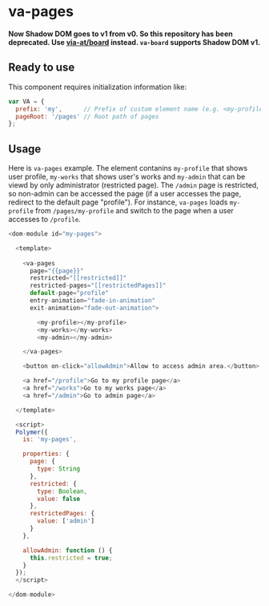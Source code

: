 # va-pages

**Now Shadow DOM goes to v1 from v0. So this repository has been deprecated. Use [via-at/board](https://github.com/via-at/va-board) instead. `va-board` supports Shadow DOM v1.**

## Ready to use

This component requires initialization information like:

```js
var VA = {
  prefix: 'my',      // Prefix of custom element name (e.g. <my-profile>)
  pageRoot: '/pages' // Root path of pages
};
```

## Usage

Here is `va-pages` example. The element contanins `my-profile` that shows user profile, `my-works` that shows user's works and `my-admin` that can be viewd by only administrator (restricted page). The `/admin` page is restricted, so non-admin can be accessed the page (if a user accesses the page, redirect to the default page "profile").
For instance, `va-pages` loads `my-profile` from `/pages/my-profile` and switch to the page when a user accesses to `/profile`.

```js
<dom-module id="my-pages">

  <template>
  
    <va-pages
      page="{{page}}"
      restricted="[[restricted]]"
      restricted-pages="[[restrictedPages]]"
      default-page="profile"
      entry-animation="fade-in-animation"
      exit-animation="fade-out-animation">

        <my-profile></my-profile>
        <my-works></my-works>
        <my-admin></my-admin>

    </va-pages>

    <button on-click="allowAdmin">Allow to access admin area.</button>

    <a href="/profile">Go to my profile page</a>
    <a href="/works">Go to my works page</a>
    <a href="/admin">Go to admin page</a>

  </template>

  <script>
  Polymer({
    is: 'my-pages',

    properties: {
      page: {
        type: String
      },
      restricted: {
        type: Boolean,
        value: false
      },
      restrictedPages: {
        value: ['admin']
      }
    },

    allowAdmin: function () {
      this.restricted = true;
    }
  });
  </script>

</dom-module>
```
